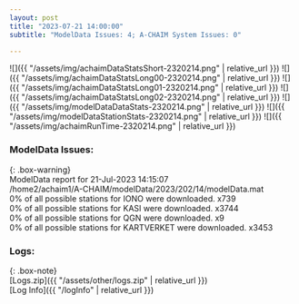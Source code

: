 ```yaml
---
layout: post
title: "2023-07-21 14:00:00"
subtitle: "ModelData Issues: 4; A-CHAIM System Issues: 0"

---
```


![]({{ "/assets/img/achaimDataStatsShort-2320214.png" | relative_url }})
![]({{ "/assets/img/achaimDataStatsLong00-2320214.png" | relative_url }})
![]({{ "/assets/img/achaimDataStatsLong01-2320214.png" | relative_url }})
![]({{ "/assets/img/achaimDataStatsLong02-2320214.png" | relative_url }})
![]({{ "/assets/img/modelDataDataStats-2320214.png" | relative_url }})
![]({{ "/assets/img/modelDataStationStats-2320214.png" | relative_url }})
![]({{ "/assets/img/achaimRunTime-2320214.png" | relative_url }})


### ModelData Issues:  
  
{: .box-warning}  
 ModelData report for 21-Jul-2023 14:15:07   
 /home2/achaim1/A-CHAIM/modelData/2023/202/14/modelData.mat   
 0% of all possible stations for IONO were downloaded. x739   
 0% of all possible stations for KASI were downloaded. x3744   
 0% of all possible stations for QGN were downloaded. x9   
 0% of all possible stations for KARTVERKET were downloaded. x3453   
  


### Logs:  
  
{: .box-note}  
[Logs.zip]({{ "/assets/other/logs.zip" | relative_url }})  
[Log Info]({{ "/logInfo" | relative_url }})  

